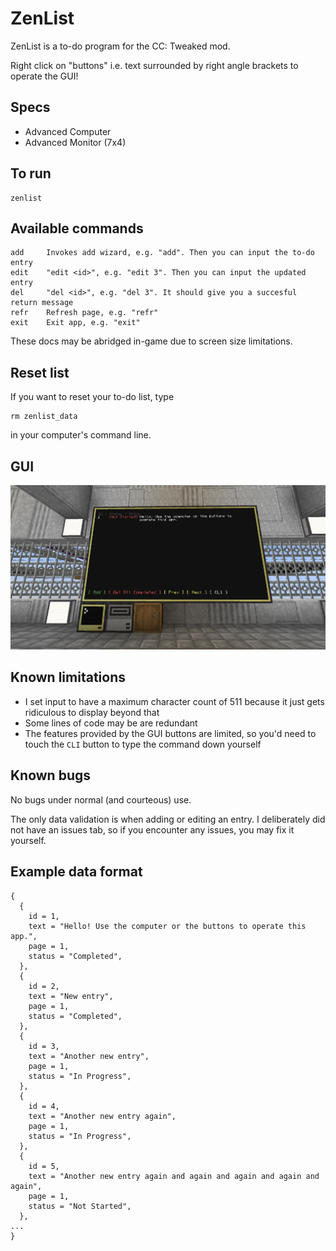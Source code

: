 # ZenList

ZenList is a to-do program for the CC: Tweaked mod.

Right click on "buttons" i.e. text surrounded by right angle brackets to operate the GUI!

## Specs

-   Advanced Computer
-   Advanced Monitor (7x4)

## To run

```
zenlist
```

## Available commands

```
add     Invokes add wizard, e.g. "add". Then you can input the to-do entry
edit    "edit <id>", e.g. "edit 3". Then you can input the updated entry
del     "del <id>", e.g. "del 3". It should give you a succesful return message
refr    Refresh page, e.g. "refr"
exit    Exit app, e.g. "exit"
```

These docs may be abridged in-game due to screen size limitations.

## Reset list

If you want to reset your to-do list, type

```
rm zenlist_data
```

in your computer's command line.

## GUI

![GUI](gui.png)

## Known limitations

-   I set input to have a maximum character count of 511 because it just gets ridiculous to display beyond that
-   Some lines of code may be are redundant
-   The features provided by the GUI buttons are limited, so you'd need to touch the `CLI` button to type the command down yourself

## Known bugs

No bugs under normal (and courteous) use.

The only data validation is when adding or editing an entry. I deliberately did not have an issues tab, so if you encounter any issues, you may fix it yourself.

## Example data format

```
{
  {
    id = 1,
    text = "Hello! Use the computer or the buttons to operate this app.",
    page = 1,
    status = "Completed",
  },
  {
    id = 2,
    text = "New entry",
    page = 1,
    status = "Completed",
  },
  {
    id = 3,
    text = "Another new entry",
    page = 1,
    status = "In Progress",
  },
  {
    id = 4,
    text = "Another new entry again",
    page = 1,
    status = "In Progress",
  },
  {
    id = 5,
    text = "Another new entry again and again and again and again and again",
    page = 1,
    status = "Not Started",
  },
...
}
```

